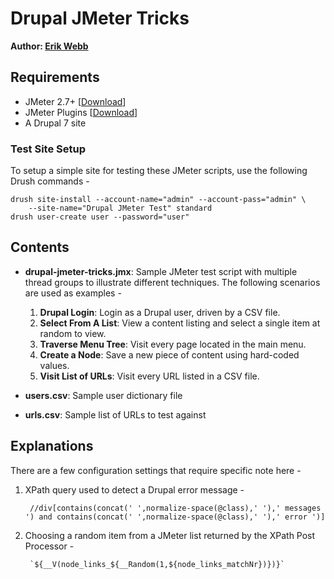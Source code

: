 # Drupal JMeter Tricks #

**Author: [Erik Webb](http://erikwebb.net/)**

## Requirements ##

- JMeter 2.7+ [[Download](https://jmeter.apache.org/download_jmeter.cgi)]
- JMeter Plugins [[Download](https://code.google.com/p/jmeter-plugins/)]
- A Drupal 7 site

### Test Site Setup ###

To setup a simple site for testing these JMeter scripts, use the following Drush commands -

    drush site-install --account-name="admin" --account-pass="admin" \
        --site-name="Drupal JMeter Test" standard
    drush user-create user --password="user"


## Contents ##

- **drupal-jmeter-tricks.jmx**: Sample JMeter test script with multiple thread groups to illustrate different techniques. The following scenarios are used as examples -
  1. **Drupal Login**: Login as a Drupal user, driven by a CSV file.
  1. **Select From A List**: View a content listing and select a single item at random to view.
  1. **Traverse Menu Tree**: Visit every page located in the main menu.
  1. **Create a Node**: Save a new piece of content using hard-coded values.
  1. **Visit List of URLs**: Visit every URL listed in a CSV file.

- **users.csv**: Sample user dictionary file
- **urls.csv**: Sample list of URLs to test against

## Explanations ##

There are a few configuration settings that require specific note here -

1. XPath query used to detect a Drupal error message -

        //div[contains(concat(' ',normalize-space(@class),' '),' messages ') and contains(concat(' ',normalize-space(@class),' '),' error ')]

1. Choosing a random item from a JMeter list returned by the XPath Post Processor -

        `${__V(node_links_${__Random(1,${node_links_matchNr})})}`

